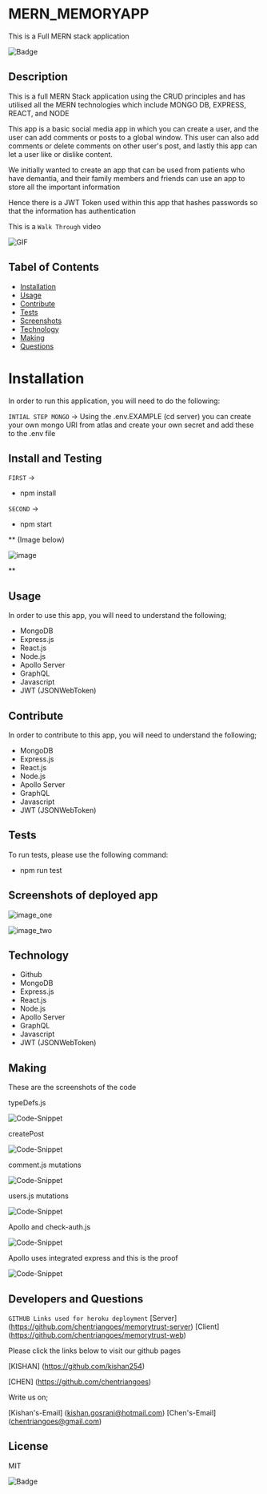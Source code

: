 # MERN_MEMORYAPP
This is a Full MERN stack application

![Badge](https://img.shields.io/github/license/kishan254/MERN_MEMORYAPP)

## Description

This is a full MERN Stack application using the CRUD principles and has utilised all the MERN technologies which include MONGO DB, EXPRESS, REACT, and NODE

This app is a basic social media app in which you can create a user, and the user can add comments or posts to a global window. This user can also add comments or delete comments on other user's post, and lastly this app can let a user like or dislike content.

We initially wanted to create an app that can be used from patients who have demantia, and their family members and friends can use an app to store all the important information

Hence there is a JWT Token used within this app that hashes passwords so that the information has authentication

This is a `Walk Through` video

![GIF](web/public/walk-video.gif)

## Tabel of Contents

* [Installation](#installation)
* [Usage](#usage)
* [Contribute](#contribute)
* [Tests](#tests)
* [Screenshots](#screenshots)
* [Technology](#technology)
* [Making](#making)
* [Questions](#questions)

# Installation

In order to run this application, you will need to do the following:

`INTIAL STEP MONGO` -> Using the .env.EXAMPLE (cd server) you can create your own mongo URI from atlas and create your own secret and add these to the .env file

## Install and Testing

`FIRST` -> 

- npm install

`SECOND` ->

- npm start


** (Image below)

![image](web/public/runDev.png)

** 

## Usage

In order to use this app, you will need to understand the following;

- MongoDB
- Express.js
- React.js
- Node.js
- Apollo Server
- GraphQL
- Javascript
- JWT (JSONWebToken)


## Contribute

In order to contribute to this app, you will need to understand the following;

- MongoDB
- Express.js
- React.js
- Node.js
- Apollo Server
- GraphQL
- Javascript
- JWT (JSONWebToken)


## Tests

To run tests, please use the following command:

- npm run test

## Screenshots of deployed app

![image_one](web/public/homepage.png)

![image_two](web/public/profile.png)


## Technology

- Github
- MongoDB
- Express.js
- React.js
- Node.js
- Apollo Server
- GraphQL
- Javascript
- JWT (JSONWebToken)

## Making

These are the screenshots of the code 

typeDefs.js

![Code-Snippet](web/public/typeDefs.png)

createPost

![Code-Snippet](web/public/createPost.png)

comment.js mutations

![Code-Snippet](web/public/comment.png)

users.js mutations 

![Code-Snippet](web/public/users.png)

Apollo and check-auth.js 

![Code-Snippet](web/public/checkAuth.png)

Apollo uses integrated express and this is the proof

![Code-Snippet](web/public/expressProof.png)

## Developers and Questions

`GITHUB Links used for heroku deployment`
[Server] (https://github.com/chentriangoes/memorytrust-server)
[Client] (https://github.com/chentriangoes/memorytrust-web)


Please click the links below to visit our github pages

[KISHAN] (https://github.com/kishan254)

[CHEN] (https://github.com/chentriangoes)

Write us on;

[Kishan's-Email] (kishan.gosrani@hotmail.com)
[Chen's-Email] (chentriangoes@gmail.com)

## License

MIT

![Badge](https://img.shields.io/github/license/kishan254/MERN_MEMORYAPP)
